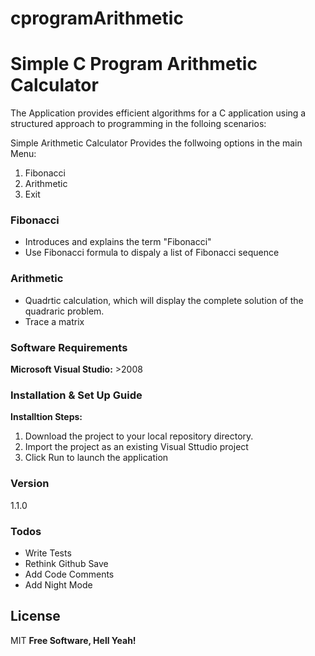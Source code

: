 # cprogramArithmetic

# Simple C Program Arithmetic Calculator

The Application provides efficient algorithms for a C application using a 
structured approach to programming in the folloing scenarios:

Simple Arithmetic Calculator
Provides the follwoing options in the main Menu:
1. Fibonacci
2. Arithmetic
3. Exit

### Fibonacci
 - Introduces and explains the term "Fibonacci"
 - Use Fibonacci formula to dispaly a list of Fibonacci sequence

### Arithmetic
 - Quadrtic calculation, which will display the complete solution of the quadraric problem.
 - Trace a matrix

### Software Requirements
**Microsoft Visual Studio:** >2008

### Installation & Set Up Guide
**Installtion Steps:**
1. Download the project to your local repository directory.
2. Import the project as an existing Visual Sttudio project
3. Click Run to launch the application

### Version
1.1.0

### Todos
 - Write Tests
 - Rethink Github Save
 - Add Code Comments
 - Add Night Mode

License
----

MIT
**Free Software, Hell Yeah!**
